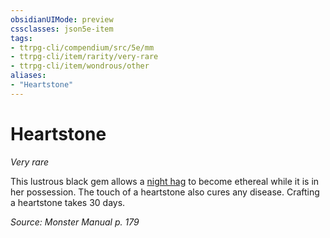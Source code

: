 ```yaml
---
obsidianUIMode: preview
cssclasses: json5e-item
tags:
- ttrpg-cli/compendium/src/5e/mm
- ttrpg-cli/item/rarity/very-rare
- ttrpg-cli/item/wondrous/other
aliases: 
- "Heartstone"
---
```

# Heartstone
*Very rare*  



This lustrous black gem allows a [night hag](/3-Mechanics/CLI/Compendium/bestiary/fiend/night-hag.md) to become ethereal while it is in her possession. The touch of a heartstone also cures any disease. Crafting a heartstone takes 30 days.

*Source: Monster Manual p. 179*